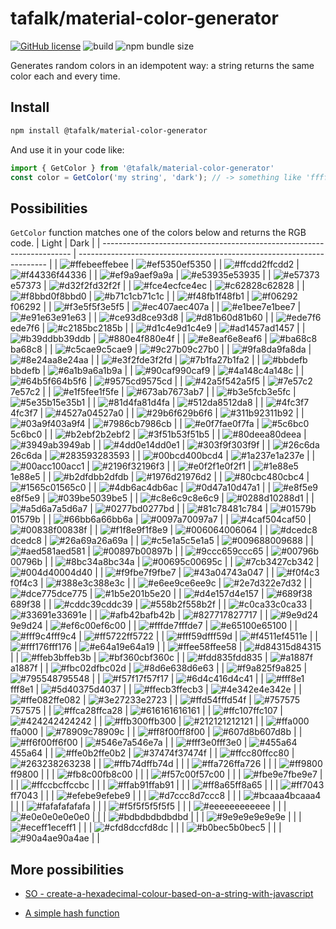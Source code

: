 # tafalk/material-color-generator

[![GitHub license](https://img.shields.io/github/license/tafalk/material-color-generator)](https://github.com/tafalk/material-color-generator/blob/master/LICENSE)
![build](https://github.com/tafalk/material-color-generator/workflows/Publish/badge.svg)
![npm bundle size](https://img.shields.io/bundlephobia/min/@tafalk/material-color-generator)

Generates random colors in an idempotent way: a string returns the same color each and every time.

## Install

```sh
npm install @tafalk/material-color-generator
```

And use it in your code like:

```js
import { GetColor } from '@tafalk/material-color-generator'
const color = GetColor('my string', 'dark'); // -> something like 'ffffff'
```

## Possibilities

`GetColor` function matches one of the colors below and returns the RGB code.
| Light                                                                  | Dark                                                                   |
| ---------------------------------------------------------------------- | ---------------------------------------------------------------------- |
| ![#ffebee](https://via.placeholder.com/15/ffebee/000000/?text=+)ffebee | ![#ef5350](https://via.placeholder.com/15/ef5350/000000/?text=+)ef5350 |
| ![#ffcdd2](https://via.placeholder.com/15/ffcdd2/000000/?text=+)ffcdd2 | ![#f44336](https://via.placeholder.com/15/f44336/000000/?text=+)f44336 |
| ![#ef9a9a](https://via.placeholder.com/15/ef9a9a/000000/?text=+)ef9a9a | ![#e53935](https://via.placeholder.com/15/e53935/000000/?text=+)e53935 |
| ![#e57373](https://via.placeholder.com/15/e57373/000000/?text=+)e57373 | ![#d32f2f](https://via.placeholder.com/15/d32f2f/000000/?text=+)d32f2f |
| ![#fce4ec](https://via.placeholder.com/15/fce4ec/000000/?text=+)fce4ec | ![#c62828](https://via.placeholder.com/15/c62828/000000/?text=+)c62828 |
| ![#f8bbd0](https://via.placeholder.com/15/f8bbd0/000000/?text=+)f8bbd0 | ![#b71c1c](https://via.placeholder.com/15/b71c1c/000000/?text=+)b71c1c |
| ![#f48fb1](https://via.placeholder.com/15/f48fb1/000000/?text=+)f48fb1 | ![#f06292](https://via.placeholder.com/15/f06292/000000/?text=+)f06292 |
| ![#f3e5f5](https://via.placeholder.com/15/f3e5f5/000000/?text=+)f3e5f5 | ![#ec407a](https://via.placeholder.com/15/ec407a/000000/?text=+)ec407a |
| ![#e1bee7](https://via.placeholder.com/15/e1bee7/000000/?text=+)e1bee7 | ![#e91e63](https://via.placeholder.com/15/e91e63/000000/?text=+)e91e63 |
| ![#ce93d8](https://via.placeholder.com/15/ce93d8/000000/?text=+)ce93d8 | ![#d81b60](https://via.placeholder.com/15/d81b60/000000/?text=+)d81b60 |
| ![#ede7f6](https://via.placeholder.com/15/ede7f6/000000/?text=+)ede7f6 | ![#c2185b](https://via.placeholder.com/15/c2185b/000000/?text=+)c2185b |
| ![#d1c4e9](https://via.placeholder.com/15/d1c4e9/000000/?text=+)d1c4e9 | ![#ad1457](https://via.placeholder.com/15/ad1457/000000/?text=+)ad1457 |
| ![#b39ddb](https://via.placeholder.com/15/b39ddb/000000/?text=+)b39ddb | ![#880e4f](https://via.placeholder.com/15/880e4f/000000/?text=+)880e4f |
| ![#e8eaf6](https://via.placeholder.com/15/e8eaf6/000000/?text=+)e8eaf6 | ![#ba68c8](https://via.placeholder.com/15/ba68c8/000000/?text=+)ba68c8 |
| ![#c5cae9](https://via.placeholder.com/15/c5cae9/000000/?text=+)c5cae9 | ![#9c27b0](https://via.placeholder.com/15/9c27b0/000000/?text=+)9c27b0 |
| ![#9fa8da](https://via.placeholder.com/15/9fa8da/000000/?text=+)9fa8da | ![#8e24aa](https://via.placeholder.com/15/8e24aa/000000/?text=+)8e24aa |
| ![#e3f2fd](https://via.placeholder.com/15/e3f2fd/000000/?text=+)e3f2fd | ![#7b1fa2](https://via.placeholder.com/15/7b1fa2/000000/?text=+)7b1fa2 |
| ![#bbdefb](https://via.placeholder.com/15/bbdefb/000000/?text=+)bbdefb | ![#6a1b9a](https://via.placeholder.com/15/6a1b9a/000000/?text=+)6a1b9a |
| ![#90caf9](https://via.placeholder.com/15/90caf9/000000/?text=+)90caf9 | ![#4a148c](https://via.placeholder.com/15/4a148c/000000/?text=+)4a148c |
| ![#64b5f6](https://via.placeholder.com/15/64b5f6/000000/?text=+)64b5f6 | ![#9575cd](https://via.placeholder.com/15/9575cd/000000/?text=+)9575cd |
| ![#42a5f5](https://via.placeholder.com/15/42a5f5/000000/?text=+)42a5f5 | ![#7e57c2](https://via.placeholder.com/15/7e57c2/000000/?text=+)7e57c2 |
| ![#e1f5fe](https://via.placeholder.com/15/e1f5fe/000000/?text=+)e1f5fe | ![#673ab7](https://via.placeholder.com/15/673ab7/000000/?text=+)673ab7 |
| ![#b3e5fc](https://via.placeholder.com/15/b3e5fc/000000/?text=+)b3e5fc | ![#5e35b1](https://via.placeholder.com/15/5e35b1/000000/?text=+)5e35b1 |
| ![#81d4fa](https://via.placeholder.com/15/81d4fa/000000/?text=+)81d4fa | ![#512da8](https://via.placeholder.com/15/512da8/000000/?text=+)512da8 |
| ![#4fc3f7](https://via.placeholder.com/15/4fc3f7/000000/?text=+)4fc3f7 | ![#4527a0](https://via.placeholder.com/15/4527a0/000000/?text=+)4527a0 |
| ![#29b6f6](https://via.placeholder.com/15/29b6f6/000000/?text=+)29b6f6 | ![#311b92](https://via.placeholder.com/15/311b92/000000/?text=+)311b92 |
| ![#03a9f4](https://via.placeholder.com/15/03a9f4/000000/?text=+)03a9f4 | ![#7986cb](https://via.placeholder.com/15/7986cb/000000/?text=+)7986cb |
| ![#e0f7fa](https://via.placeholder.com/15/e0f7fa/000000/?text=+)e0f7fa | ![#5c6bc0](https://via.placeholder.com/15/5c6bc0/000000/?text=+)5c6bc0 |
| ![#b2ebf2](https://via.placeholder.com/15/b2ebf2/000000/?text=+)b2ebf2 | ![#3f51b5](https://via.placeholder.com/15/3f51b5/000000/?text=+)3f51b5 |
| ![#80deea](https://via.placeholder.com/15/80deea/000000/?text=+)80deea | ![#3949ab](https://via.placeholder.com/15/3949ab/000000/?text=+)3949ab |
| ![#4dd0e1](https://via.placeholder.com/15/4dd0e1/000000/?text=+)4dd0e1 | ![#303f9f](https://via.placeholder.com/15/303f9f/000000/?text=+)303f9f |
| ![#26c6da](https://via.placeholder.com/15/26c6da/000000/?text=+)26c6da | ![#283593](https://via.placeholder.com/15/283593/000000/?text=+)283593 |
| ![#00bcd4](https://via.placeholder.com/15/00bcd4/000000/?text=+)00bcd4 | ![#1a237e](https://via.placeholder.com/15/1a237e/000000/?text=+)1a237e |
| ![#00acc1](https://via.placeholder.com/15/00acc1/000000/?text=+)00acc1 | ![#2196f3](https://via.placeholder.com/15/2196f3/000000/?text=+)2196f3 |
| ![#e0f2f1](https://via.placeholder.com/15/e0f2f1/000000/?text=+)e0f2f1 | ![#1e88e5](https://via.placeholder.com/15/1e88e5/000000/?text=+)1e88e5 |
| ![#b2dfdb](https://via.placeholder.com/15/b2dfdb/000000/?text=+)b2dfdb | ![#1976d2](https://via.placeholder.com/15/1976d2/000000/?text=+)1976d2 |
| ![#80cbc4](https://via.placeholder.com/15/80cbc4/000000/?text=+)80cbc4 | ![#1565c0](https://via.placeholder.com/15/1565c0/000000/?text=+)1565c0 |
| ![#4db6ac](https://via.placeholder.com/15/4db6ac/000000/?text=+)4db6ac | ![#0d47a1](https://via.placeholder.com/15/0d47a1/000000/?text=+)0d47a1 |
| ![#e8f5e9](https://via.placeholder.com/15/e8f5e9/000000/?text=+)e8f5e9 | ![#039be5](https://via.placeholder.com/15/039be5/000000/?text=+)039be5 |
| ![#c8e6c9](https://via.placeholder.com/15/c8e6c9/000000/?text=+)c8e6c9 | ![#0288d1](https://via.placeholder.com/15/0288d1/000000/?text=+)0288d1 |
| ![#a5d6a7](https://via.placeholder.com/15/a5d6a7/000000/?text=+)a5d6a7 | ![#0277bd](https://via.placeholder.com/15/0277bd/000000/?text=+)0277bd |
| ![#81c784](https://via.placeholder.com/15/81c784/000000/?text=+)81c784 | ![#01579b](https://via.placeholder.com/15/01579b/000000/?text=+)01579b |
| ![#66bb6a](https://via.placeholder.com/15/66bb6a/000000/?text=+)66bb6a | ![#0097a7](https://via.placeholder.com/15/0097a7/000000/?text=+)0097a7 |
| ![#4caf50](https://via.placeholder.com/15/4caf50/000000/?text=+)4caf50 | ![#00838f](https://via.placeholder.com/15/00838f/000000/?text=+)00838f |
| ![#f1f8e9](https://via.placeholder.com/15/f1f8e9/000000/?text=+)f1f8e9 | ![#006064](https://via.placeholder.com/15/006064/000000/?text=+)006064 |
| ![#dcedc8](https://via.placeholder.com/15/dcedc8/000000/?text=+)dcedc8 | ![#26a69a](https://via.placeholder.com/15/26a69a/000000/?text=+)26a69a |
| ![#c5e1a5](https://via.placeholder.com/15/c5e1a5/000000/?text=+)c5e1a5 | ![#009688](https://via.placeholder.com/15/009688/000000/?text=+)009688 |
| ![#aed581](https://via.placeholder.com/15/aed581/000000/?text=+)aed581 | ![#00897b](https://via.placeholder.com/15/00897b/000000/?text=+)00897b |
| ![#9ccc65](https://via.placeholder.com/15/9ccc65/000000/?text=+)9ccc65 | ![#00796b](https://via.placeholder.com/15/00796b/000000/?text=+)00796b |
| ![#8bc34a](https://via.placeholder.com/15/8bc34a/000000/?text=+)8bc34a | ![#00695c](https://via.placeholder.com/15/00695c/000000/?text=+)00695c |
| ![#7cb342](https://via.placeholder.com/15/7cb342/000000/?text=+)7cb342 | ![#004d40](https://via.placeholder.com/15/004d40/000000/?text=+)004d40 |
| ![#f9fbe7](https://via.placeholder.com/15/f9fbe7/000000/?text=+)f9fbe7 | ![#43a047](https://via.placeholder.com/15/43a047/000000/?text=+)43a047 |
| ![#f0f4c3](https://via.placeholder.com/15/f0f4c3/000000/?text=+)f0f4c3 | ![#388e3c](https://via.placeholder.com/15/388e3c/000000/?text=+)388e3c |
| ![#e6ee9c](https://via.placeholder.com/15/e6ee9c/000000/?text=+)e6ee9c | ![#2e7d32](https://via.placeholder.com/15/2e7d32/000000/?text=+)2e7d32 |
| ![#dce775](https://via.placeholder.com/15/dce775/000000/?text=+)dce775 | ![#1b5e20](https://via.placeholder.com/15/1b5e20/000000/?text=+)1b5e20 |
| ![#d4e157](https://via.placeholder.com/15/d4e157/000000/?text=+)d4e157 | ![#689f38](https://via.placeholder.com/15/689f38/000000/?text=+)689f38 |
| ![#cddc39](https://via.placeholder.com/15/cddc39/000000/?text=+)cddc39 | ![#558b2f](https://via.placeholder.com/15/558b2f/000000/?text=+)558b2f |
| ![#c0ca33](https://via.placeholder.com/15/c0ca33/000000/?text=+)c0ca33 | ![#33691e](https://via.placeholder.com/15/33691e/000000/?text=+)33691e |
| ![#afb42b](https://via.placeholder.com/15/afb42b/000000/?text=+)afb42b | ![#827717](https://via.placeholder.com/15/827717/000000/?text=+)827717 |
| ![#9e9d24](https://via.placeholder.com/15/9e9d24/000000/?text=+)9e9d24 | ![#ef6c00](https://via.placeholder.com/15/ef6c00/000000/?text=+)ef6c00 |
| ![#fffde7](https://via.placeholder.com/15/fffde7/000000/?text=+)fffde7 | ![#e65100](https://via.placeholder.com/15/e65100/000000/?text=+)e65100 |
| ![#fff9c4](https://via.placeholder.com/15/fff9c4/000000/?text=+)fff9c4 | ![#ff5722](https://via.placeholder.com/15/ff5722/000000/?text=+)ff5722 |
| ![#fff59d](https://via.placeholder.com/15/fff59d/000000/?text=+)fff59d | ![#f4511e](https://via.placeholder.com/15/f4511e/000000/?text=+)f4511e |
| ![#fff176](https://via.placeholder.com/15/fff176/000000/?text=+)fff176 | ![#e64a19](https://via.placeholder.com/15/e64a19/000000/?text=+)e64a19 |
| ![#ffee58](https://via.placeholder.com/15/ffee58/000000/?text=+)ffee58 | ![#d84315](https://via.placeholder.com/15/d84315/000000/?text=+)d84315 |
| ![#ffeb3b](https://via.placeholder.com/15/ffeb3b/000000/?text=+)ffeb3b | ![#bf360c](https://via.placeholder.com/15/bf360c/000000/?text=+)bf360c |
| ![#fdd835](https://via.placeholder.com/15/fdd835/000000/?text=+)fdd835 | ![#a1887f](https://via.placeholder.com/15/a1887f/000000/?text=+)a1887f |
| ![#fbc02d](https://via.placeholder.com/15/fbc02d/000000/?text=+)fbc02d | ![#8d6e63](https://via.placeholder.com/15/8d6e63/000000/?text=+)8d6e63 |
| ![#f9a825](https://via.placeholder.com/15/f9a825/000000/?text=+)f9a825 | ![#795548](https://via.placeholder.com/15/795548/000000/?text=+)795548 |
| ![#f57f17](https://via.placeholder.com/15/f57f17/000000/?text=+)f57f17 | ![#6d4c41](https://via.placeholder.com/15/6d4c41/000000/?text=+)6d4c41 |
| ![#fff8e1](https://via.placeholder.com/15/fff8e1/000000/?text=+)fff8e1 | ![#5d4037](https://via.placeholder.com/15/5d4037/000000/?text=+)5d4037 |
| ![#ffecb3](https://via.placeholder.com/15/ffecb3/000000/?text=+)ffecb3 | ![#4e342e](https://via.placeholder.com/15/4e342e/000000/?text=+)4e342e |
| ![#ffe082](https://via.placeholder.com/15/ffe082/000000/?text=+)ffe082 | ![#3e2723](https://via.placeholder.com/15/3e2723/000000/?text=+)3e2723 |
| ![#ffd54f](https://via.placeholder.com/15/ffd54f/000000/?text=+)ffd54f | ![#757575](https://via.placeholder.com/15/757575/000000/?text=+)757575 |
| ![#ffca28](https://via.placeholder.com/15/ffca28/000000/?text=+)ffca28 | ![#616161](https://via.placeholder.com/15/616161/000000/?text=+)616161 |
| ![#ffc107](https://via.placeholder.com/15/ffc107/000000/?text=+)ffc107 | ![#424242](https://via.placeholder.com/15/424242/000000/?text=+)424242 |
| ![#ffb300](https://via.placeholder.com/15/ffb300/000000/?text=+)ffb300 | ![#212121](https://via.placeholder.com/15/212121/000000/?text=+)212121 |
| ![#ffa000](https://via.placeholder.com/15/ffa000/000000/?text=+)ffa000 | ![#78909c](https://via.placeholder.com/15/78909c/000000/?text=+)78909c |
| ![#ff8f00](https://via.placeholder.com/15/ff8f00/000000/?text=+)ff8f00 | ![#607d8b](https://via.placeholder.com/15/607d8b/000000/?text=+)607d8b |
| ![#ff6f00](https://via.placeholder.com/15/ff6f00/000000/?text=+)ff6f00 | ![#546e7a](https://via.placeholder.com/15/546e7a/000000/?text=+)546e7a |
| ![#fff3e0](https://via.placeholder.com/15/fff3e0/000000/?text=+)fff3e0 | ![#455a64](https://via.placeholder.com/15/455a64/000000/?text=+)455a64 |
| ![#ffe0b2](https://via.placeholder.com/15/ffe0b2/000000/?text=+)ffe0b2 | ![#37474f](https://via.placeholder.com/15/37474f/000000/?text=+)37474f |
| ![#ffcc80](https://via.placeholder.com/15/ffcc80/000000/?text=+)ffcc80 | ![#263238](https://via.placeholder.com/15/263238/000000/?text=+)263238 |
| ![#ffb74d](https://via.placeholder.com/15/ffb74d/000000/?text=+)ffb74d |                                                                        |
| ![#ffa726](https://via.placeholder.com/15/ffa726/000000/?text=+)ffa726 |                                                                        |
| ![#ff9800](https://via.placeholder.com/15/ff9800/000000/?text=+)ff9800 |                                                                        |
| ![#fb8c00](https://via.placeholder.com/15/fb8c00/000000/?text=+)fb8c00 |                                                                        |
| ![#f57c00](https://via.placeholder.com/15/f57c00/000000/?text=+)f57c00 |                                                                        |
| ![#fbe9e7](https://via.placeholder.com/15/fbe9e7/000000/?text=+)fbe9e7 |                                                                        |
| ![#ffccbc](https://via.placeholder.com/15/ffccbc/000000/?text=+)ffccbc |                                                                        |
| ![#ffab91](https://via.placeholder.com/15/ffab91/000000/?text=+)ffab91 |                                                                        |
| ![#ff8a65](https://via.placeholder.com/15/ff8a65/000000/?text=+)ff8a65 |                                                                        |
| ![#ff7043](https://via.placeholder.com/15/ff7043/000000/?text=+)ff7043 |                                                                        |
| ![#efebe9](https://via.placeholder.com/15/efebe9/000000/?text=+)efebe9 |                                                                        |
| ![#d7ccc8](https://via.placeholder.com/15/d7ccc8/000000/?text=+)d7ccc8 |                                                                        |
| ![#bcaaa4](https://via.placeholder.com/15/bcaaa4/000000/?text=+)bcaaa4 |                                                                        |
| ![#fafafa](https://via.placeholder.com/15/fafafa/000000/?text=+)fafafa |                                                                        |
| ![#f5f5f5](https://via.placeholder.com/15/f5f5f5/000000/?text=+)f5f5f5 |                                                                        |
| ![#eeeeee](https://via.placeholder.com/15/eeeeee/000000/?text=+)eeeeee |                                                                        |
| ![#e0e0e0](https://via.placeholder.com/15/e0e0e0/000000/?text=+)e0e0e0 |                                                                        |
| ![#bdbdbd](https://via.placeholder.com/15/bdbdbd/000000/?text=+)bdbdbd |                                                                        |
| ![#9e9e9e](https://via.placeholder.com/15/9e9e9e/000000/?text=+)9e9e9e |                                                                        |
| ![#eceff1](https://via.placeholder.com/15/eceff1/000000/?text=+)eceff1 |                                                                        |
| ![#cfd8dc](https://via.placeholder.com/15/cfd8dc/000000/?text=+)cfd8dc |                                                                        |
| ![#b0bec5](https://via.placeholder.com/15/b0bec5/000000/?text=+)b0bec5 |                                                                        |
| ![#90a4ae](https://via.placeholder.com/15/90a4ae/000000/?text=+)90a4ae |                                                                        |

## More possibilities

- [SO - create-a-hexadecimal-colour-based-on-a-string-with-javascript](https://stackoverflow.com/questions/3426404/create-a-hexadecimal-colour-based-on-a-string-with-javascript)

- [A simple hash function](https://gist.github.com/iperelivskiy/4110988)
